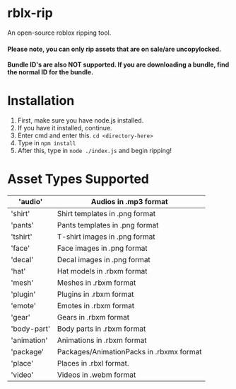 # rblx-rip
An open-source roblox ripping tool.
#### Please note, you can only rip assets that are on sale/are uncopylocked.
**Bundle ID's are also NOT supported. If you are downloading a bundle, find the normal ID for the bundle.**
# Installation
1. First, make sure you have node.js installed.
2. If you have it installed, continue.
3. Enter cmd and enter this. `cd <directory-here>`
4. Type in `npm install`
5. After this, type in `node ./index.js` and begin ripping!

# Asset Types Supported
| 'audio'  | Audios in .mp3 format  |
| ------------ | ------------ |
| 'shirt'  |Shirt templates in .png format   |
| 'pants'  |Pants templates in .png format   |
|'tshirt'   | T-shirt images in .png format  |
| 'face'  | Face images in .png format  |
|  'decal' | Decal images in .png format  |
| 'hat'  | Hat models in .rbxm format  |
|  'mesh' | Meshes in .rbxm format |
| 'plugin'  | Plugins in .rbxm format  |
| 'emote'  | Emotes in .rbxm format  |
|  'gear' | Gears in .rbxm format  |
| 'body-part'  | Body parts in .rbxm format  |
|  'animation'  | Animations in .rbxm format  |
| 'package'  |  Packages/AnimationPacks in .rbxmx format|
| 'place'  | Places in .rbxl format.  |
|  'video' | Videos in .webm format  |


